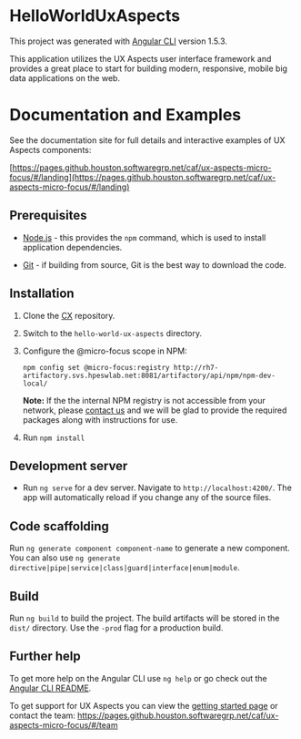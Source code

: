 # HelloWorldUxAspects

This project was generated with [Angular CLI](https://github.com/angular/angular-cli) version 1.5.3.  

This application utilizes the UX Aspects user interface framework and provides a great place to start for building modern, 
responsive, mobile big data applications on the web.

# Documentation and Examples

See the documentation site for full details and interactive examples of UX Aspects components:

[https://pages.github.houston.softwaregrp.net/caf/ux-aspects-micro-focus/#/landing](https://pages.github.houston.softwaregrp.net/caf/ux-aspects-micro-focus/#/landing)

## Prerequisites

* [Node.js](https://nodejs.org/) - this provides the `npm` command, which is used to install application dependencies.

* [Git](https://git-scm.com/) - if building from source, Git is the best way to download the code.

## Installation

1. Clone the [CX](https://github.com/MicroFocus/CX) repository.

2. Switch to the `hello-world-ux-aspects` directory.

3. Configure the @micro-focus scope in NPM:

    `npm config set @micro-focus:registry http://rh7-artifactory.svs.hpeswlab.net:8081/artifactory/api/npm/npm-dev-local/`

    **Note:** If the the internal NPM registry is not accessible from your network, please [contact us](https://pages.github.houston.softwaregrp.net/caf/ux-aspects-micro-focus/#/team) and we will be glad to provide the required packages along with instructions for use.

3. Run `npm install`

## Development server

* Run `ng serve` for a dev server. Navigate to `http://localhost:4200/`. The app will automatically reload if you change any of the source files.

## Code scaffolding

Run `ng generate component component-name` to generate a new component. You can also use `ng generate directive|pipe|service|class|guard|interface|enum|module`.

## Build

Run `ng build` to build the project. The build artifacts will be stored in the `dist/` directory. Use the `-prod` flag for a production build.

## Further help

To get more help on the Angular CLI use `ng help` or go check out the [Angular CLI README](https://github.com/angular/angular-cli/blob/master/README.md).

To get support for UX Aspects you can view the [getting started page](https://pages.github.houston.softwaregrp.net/caf/ux-aspects-micro-focus/#/gettingstarted) or contact the team: https://pages.github.houston.softwaregrp.net/caf/ux-aspects-micro-focus/#/team

